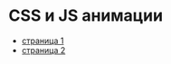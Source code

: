 # СSS и JS анимации



* [страница 1]( https://khusaino.github.io/dist/ )
* [страница 2]( https://khusaino.github.io/hh-ru/ )
